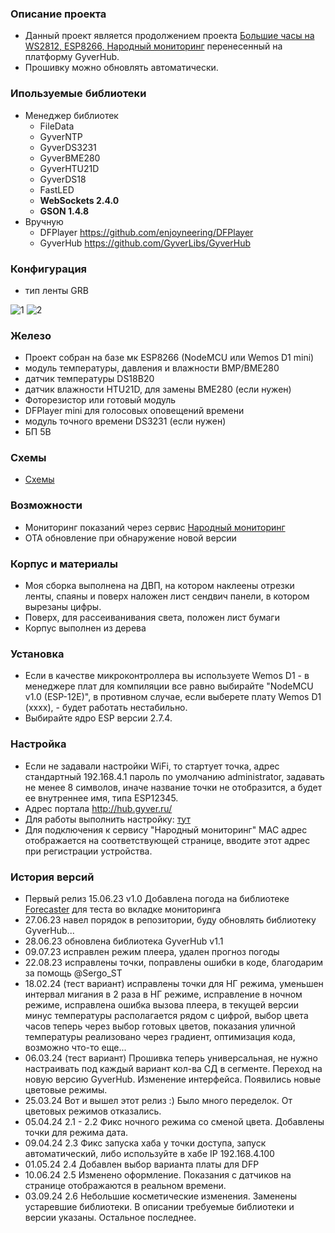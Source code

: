 ### Описание проекта

- Данный проект является продолжением проекта [Большие часы на WS2812, ESP8266, Народный мониторинг](https://community.alexgyver.ru/threads/bolshie-chasy-na-ws2812-esp8266-narodnyj-monitoring.5067/)
перенесенный на платформу GyverHub.
- Прошивку можно обновлять автоматически.

### Ипользуемые библиотеки

* Менеджер библиотек
    * FileData
    * GyverNTP
    * GyverDS3231
    * GyverBME280
    * GyverHTU21D
    * GyverDS18
    * FastLED
    * **WebSockets 2.4.0**
    * **GSON 1.4.8**
 * Вручную
    * DFPlayer https://github.com/enjoyneering/DFPlayer
    * GyverHub https://github.com/GyverLibs/GyverHub

### Конфигурация 

* тип ленты GRB

![1](https://github.com/Serega88kos/Clock_ESP8266_WS2812_IOT/assets/57561983/47c1f3bc-1c69-47b9-8833-9de04428b040)
![2](https://github.com/Serega88kos/Clock_ESP8266_WS2812_IOT/assets/57561983/0b145928-88a9-4b65-932c-ddcf5330594d)

### Железо

* Проект собран на базе мк ESP8266 (NodeMCU или Wemos D1 mini)
* модуль температуры, давления и влажности BMP/BME280
* датчик температуры DS18B20
* датчик влажности HTU21D, для замены BME280 (если нужен)
* Фоторезистор или готовый модуль
* DFPlayer mini для голосовых оповещений времени
* модуль точного времени DS3231 (если нужен)
* БП 5В

### Схемы

* [Схемы](https://github.com/Serega88kos/BigClock/tree/main/schemes)

### Возможности

* Мониторинг показаний через сервис [Народный мониторинг](https://narodmon.ru/?invite=asm)
* OTA обновление при обнаружение новой версии
 
### Корпус и материалы

- Моя сборка выполнена на ДВП, на котором наклеены отрезки ленты, спаяны и поверх наложен лист сендвич панели, в котором вырезаны цифры.
- Поверх, для рассеиванивания света, положен лист бумаги
- Корпус выполнен из дерева

### Установка

- Если в качестве микроконтроллера вы используете Wemos D1 - в менеджере плат для компиляции все равно выбирайте "NodeMCU v1.0 (ESP-12E)", в противном случае, если выберете плату Wemos D1 (xxxx), - будет     работать нестабильно.
- Выбирайте ядро ESP версии 2.7.4.

### Настройка

- Если не задавали настройки WiFi, то стартует точка, адрес стандартный 192.168.4.1 пароль по умолчанию administrator, задавать не менее 8 символов, иначе название точки не отобразится, а будет ее внутреннее имя, типа ESP12345.
- Адрес портала http://hub.gyver.ru/
- Для работы выполнить настройку: [тут](https://github.com/GyverLibs/GyverHub/wiki/2.-%D0%9D%D0%B0%D1%87%D0%B0%D0%BB%D0%BE-%D1%80%D0%B0%D0%B1%D0%BE%D1%82%D1%8B)
- Для подключения к сервису "Народный мониторинг" MAC адрес отображается на соответствующей странице, вводите этот адрес при регистрации устройства.

### История версий

* Первый релиз 15.06.23 v1.0
Добавлена погода на библиотеке [Forecaster](https://github.com/GyverLibs/Forecaster) для теста во вкладке мониторинга
* 27.06.23 навел порядок в репозитории, буду обновлять библиотеку GyverHub...
* 28.06.23 обновлена библиотека GyverHub v1.1
* 09.07.23 исправлен режим плеера, удален прогноз погоды
* 22.08.23 исправлены точки, поправлены ошибки в коде, благодарим за помощь @Sergo_ST
* 18.02.24 (тест вариант) исправлены точки для НГ режима, уменьшен интервал мигания в 2 раза в НГ режиме, исправление в ночном режиме, исправлена ошибка вызова плеера, в текущей версии минус температуры располагается рядом с цифрой, выбор цвета часов теперь через выбор готовых цветов, показания уличной температуры реализовано через градиент, оптимизация кода, возможно что-то еще...
* 06.03.24 (тест вариант) Прошивка теперь универсальная, не нужно настраивать под каждый вариант кол-ва СД в сегменте. Переход на новую версию GyverHub. Изменение интерфейса. Появились новые цветовые режимы.
* 25.03.24 Вот и вышел этот релиз :) Было много переделок. От цветовых режимов отказались.
* 05.04.24 2.1 - 2.2 Фикс ночного режима со сменой цвета. Добавлены точки для режима дата.
* 09.04.24 2.3 Фикс запуска хаба у точки доступа, запуск автоматический, либо используйте в хабе IP 192.168.4.100
* 01.05.24 2.4 Добавлен выбор варианта платы для DFP
* 10.06.24 2.5 Изменено оформление. Показания с датчиков на странице отображаются в реальном времени.
* 03.09.24 2.6 Небольшие косметические изменения. Заменены устаревшие библиотеки. В описании требуемые библиотеки и версии указаны. Остальное последнее.
